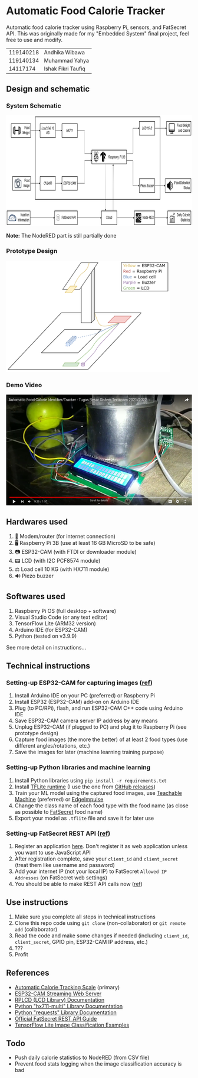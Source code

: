 # Automatic Food Calorie Tracker
Automatic food calorie tracker using Raspberry Pi, sensors, and FatSecret API. This was originally made for my "Embedded System" final project, feel free to use and modify.

|||
|-|-|
|119140218|Andhika Wibawa|
|119140134|Muhammad Yahya|
|14117174|Ishak Fikri Taufiq|

## Design and schematic

### System Schematic
<img src="docs/System Schematic.png" height="300">

**Note:** The NodeRED part is still partially done

### Prototype Design
<img src="docs/Prototype Design.png" height="300">

### Demo Video
[<img src="docs/Video Thumbnail.png" height="300">](https://youtu.be/2P6GtZ_DnxM)

## Hardwares used
1. 📶 Modem/router (for internet connection)
2. 🖥️ Raspberry Pi 3B (use at least 16 GB MicroSD to be safe)
3. 📷 ESP32-CAM (with FTDI or downloader module)
4. 📟 LCD (with I2C PCF8574 module)
5. ⚖️ Load cell 10 KG (with HX711 module)
6. 🔊 Piezo buzzer

## Softwares used
1. Raspberry Pi OS (full desktop + software)
2. Visual Studio Code (or any text editor)
3. TensorFlow Lite (ARM32 version)
4. Arduino IDE (for ESP32-CAM)
5. Python (tested on v3.9.9)

See more detail on instructions...

## Technical instructions

### Setting-up ESP32-CAM for capturing images ([ref](https://randomnerdtutorials.com/esp32-cam-video-streaming-face-recognition-arduino-ide))
1. Install Arduino IDE on your PC (preferred) or Raspberry Pi
2. Install ESP32 (ESP32-CAM) add-on on Arduino IDE
3. Plug (to PC/RPi), flash, and run ESP32-CAM C++ code using Arduino IDE
4. Save ESP32-CAM camera server IP address by any means
5. Unplug ESP32-CAM (if plugged to PC) and plug it to Raspberry Pi (see prototype design)
5. Capture food images (the more the better) of at least 2 food types (use different angles/rotations, etc.)
6. Save the images for later (machine learning training purpose)

### Setting-up Python libraries and machine learning
1. Install Python libraries using `pip install -r requirements.txt`
2. Install [TFLite runtime](https://www.tensorflow.org/lite/guide/python) (I use the one from [GitHub releases](https://github.com/google-coral/pycoral/releases/))
3. Train your ML model using the captured food images, use [Teachable Machine](https://teachablemachine.withgoogle.com/) (preferred) or [EdgeImpulse](https://studio.edgeimpulse.com/)
4. Change the class name of each food type with the food name (as close as possible to [FatSecret](https://www.fatsecret.com/calories-nutrition/) food name)
5. Export your model as `.tflite` file and save it for later use

### Setting-up FatSecret REST API ([ref](https://platform.fatsecret.com/api/Default.aspx?screen=rapih))
1. Register an application [here](https://platform.fatsecret.com/api/Default.aspx?screen=r). Don't register it as web application unless you want to use JavaScript API
2. After registration complete, save your `client_id` and `client_secret` (treat them like username and password)
3. Add your internet IP (not your local IP) to FatSecret `Allowed IP Addresses` (on FatSecret web settings)
4. You should be able to make REST API calls now ([ref](https://platform.fatsecret.com/api/Default.aspx?screen=rapiref2))

## Use instructions
1. Make sure you complete all steps in technical instructions
2. Clone this repo code using `git clone` (non-collaborator) or `git remote add` (collaborator)
3. Read the code and make some changes if needed (including `client_id`, `client_secret`, GPIO pin, ESP32-CAM IP address, etc.)
4. ???
5. Profit

## References
* [Automatic Calorie Tracking Scale](https://www.hackster.io/lezwon/automatic-calorie-tracking-scale-31d780) (primary)
* [ESP32-CAM Streaming Web Server](https://randomnerdtutorials.com/esp32-cam-video-streaming-face-recognition-arduino-ide)
* [RPLCD (LCD Library) Documentation](https://rplcd.readthedocs.io/en/stable/)
* [Python "hx711-multi" Library Documentation](https://github.com/Morrious/hx711-multi)
* [Python "requests" Library Documentation](https://docs.python-requests.org/en/latest/)
* [Official FatSecret REST API Guide](https://platform.fatsecret.com/api/Default.aspx?screen=rapiauth2)
* [TensorFlow Lite Image Classification Examples](https://github.com/tensorflow/examples/tree/master/lite/examples/image_classification)

## Todo
* Push daily calorie statistics to NodeRED (from CSV file)
* Prevent food stats logging when the image classification accuracy is bad
